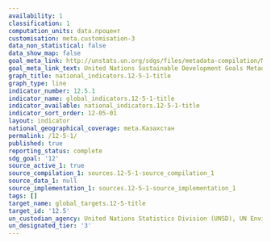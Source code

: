 ```yaml
---
availability: 1
classification: 1
computation_units: data.процент
customisation: meta.customisation-3
data_non_statistical: false
data_show_map: false
goal_meta_link: http://unstats.un.org/sdgs/files/metadata-compilation/Metadata-Goal-12.pdf
goal_meta_link_text: United Nations Sustainable Development Goals Metadata (pdf 782kB)
graph_title: national_indicators.12-5-1-title
graph_type: line
indicator_number: 12.5.1
indicator_name: global_indicators.12-5-1-title
indicator_available: national_indicators.12-5-1-title
indicator_sort_order: 12-05-01
layout: indicator
national_geographical_coverage: meta.Казахстан
permalink: /12-5-1/
published: true
reporting_status: complete
sdg_goal: '12'
source_active_1: true
source_compilation_1: sources.12-5-1-source_compilation_1
source_data_1: null
source_implementation_1: sources.12-5-1-source_implementation_1
tags: []
target_name: global_targets.12-5-title
target_id: '12.5'
un_custodian_agency: United Nations Statistics Division (UNSD), UN Environment (UNEP)
un_designated_tier: '3'
---
```

